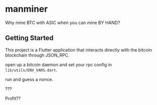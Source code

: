 # manminer

Why mine BTC with ASIC when you can mine BY HAND?

## Getting Started

This project is a Flutter application that interacts directly with the bitcoin blockchain through JSON_RPC.

open up a bitcoin daemon and set your rpc config in `lib/utils/ENV_VARS.dart`.

run and guess a nonce.

???

Profit??
